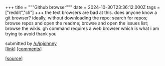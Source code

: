 +++
title = """Github browser"""
date = 2024-10-30T23:36:12.000Z
tags = ["reddit","cli"]
+++
the text browsers are bad at this. does anyone know a git browser? ideally, without downloading the repo: search for repos; browse repos and open the readme; browse and open the issues list; browse the wikis. gh command requires a web browser which is what i am trying to avoid thank you

submitted by [/u/jpjohnny](https://www.reddit.com/user/jpjohnny)  
[\[link\]](https://www.reddit.com/r/commandline/comments/1gg0qf1/github_browser/) [\[comments\]](https://www.reddit.com/r/commandline/comments/1gg0qf1/github_browser/)

[[source]](https://www.reddit.com/r/commandline/comments/1gg0qf1/github_browser/)
